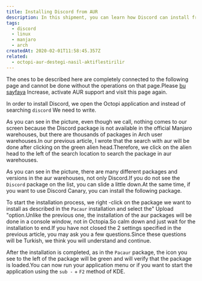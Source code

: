 ```yaml
---
title: Installing Discord from AUR
description: In this shipment, you can learn how Discord can install from AUR used by Manjaro and Arch -based Linux distributions.
tags:
  - discord
  - linux
  - manjaro
  - arch
createdAt: 2020-02-01T11:58:45.357Z
related:
  - octopi-aur-destegi-nasil-aktiflestirilir
---
```


The ones to be described here are completely connected to the following page and cannot be done without the operations on that page.Please [bu sayfaya](/blog/octopi-aur-destegi-nasil-aktiflestirilir) Increase, activate AUR support and visit this page again.

In order to install Discord, we open the Octopi application and instead of searching `discord` We need to write.

<smart-image src="https://i.imgur.com/tebpqJr.png"></smart-image>

As you can see in the picture, even though we call, nothing comes to our screen because the Discord package is not available in the official Manjaro warehouses, but there are thousands of packages in Arch user warehouses.In our previous article, I wrote that the search with aur will be done after clicking on the green alien head.Therefore, we click on the alien head to the left of the search location to search the package in aur warehouses.

<smart-image src="https://i.imgur.com/8wNBX15.png"></smart-image>

As you can see in the picture, there are many different packages and versions in the aur warehouses, not only Discord.If you do not see the `Discord` package on the list, you can slide a little down.At the same time, if you want to use Discord Canary, you can install the following package.

To start the installation process, we right -click on the package we want to install as described in the `Pacaur` installation and select the" Upload "option.Unlike the previous one, the installation of the aur packages will be done in a console window, not in Octopia.So calm down and just wait for the installation to end.If you have not closed the 2 settings specified in the previous article, you may ask you a few questions.Since these questions will be Turkish, we think you will understand and continue.

<smart-image src="https://i.imgur.com/F0SzMEc.png"></smart-image>

After the installation is completed, as in the `Pacaur` package, the icon you see to the left of the package will be green and will verify that the package is loaded.You can now run your application menu or if you want to start the application using the `sub -` + `F2` method of KDE.

<smart-image src="https://i.imgur.com/ewFhuVY.png"></smart-image>
